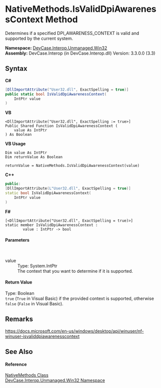 # NativeMethods.IsValidDpiAwarenessContext Method 
 

Determines if a specified DPI_AWARENESS_CONTEXT is valid and supported by the current system.

**Namespace:**&nbsp;<a href="N_DevCase_Interop_Unmanaged_Win32">DevCase.Interop.Unmanaged.Win32</a><br />**Assembly:**&nbsp;DevCase.Interop (in DevCase.Interop.dll) Version: 3.3.0.0 (3.3)

## Syntax

**C#**<br />
``` C#
[DllImportAttribute("User32.dll", ExactSpelling = true)]
public static bool IsValidDpiAwarenessContext(
	IntPtr value
)
```

**VB**<br />
``` VB
<DllImportAttribute("User32.dll", ExactSpelling := true>]
Public Shared Function IsValidDpiAwarenessContext ( 
	value As IntPtr
) As Boolean
```

**VB Usage**<br />
``` VB Usage
Dim value As IntPtr
Dim returnValue As Boolean

returnValue = NativeMethods.IsValidDpiAwarenessContext(value)
```

**C++**<br />
``` C++
public:
[DllImportAttribute(L"User32.dll", ExactSpelling = true)]
static bool IsValidDpiAwarenessContext(
	IntPtr value
)
```

**F#**<br />
``` F#
[<DllImportAttribute("User32.dll", ExactSpelling = true)>]
static member IsValidDpiAwarenessContext : 
        value : IntPtr -> bool 

```


#### Parameters
&nbsp;<dl><dt>value</dt><dd>Type: System.IntPtr<br />The context that you want to determine if it is supported.</dd></dl>

#### Return Value
Type: Boolean<br />`true` (`True` in Visual Basic) if the provided context is supported, otherwise `false` (`False` in Visual Basic).

## Remarks
<a href="https://docs.microsoft.com/en-us/windows/desktop/api/winuser/nf-winuser-isvaliddpiawarenesscontext" target="_blank">https://docs.microsoft.com/en-us/windows/desktop/api/winuser/nf-winuser-isvaliddpiawarenesscontext</a>

## See Also


#### Reference
<a href="T_DevCase_Interop_Unmanaged_Win32_NativeMethods">NativeMethods Class</a><br /><a href="N_DevCase_Interop_Unmanaged_Win32">DevCase.Interop.Unmanaged.Win32 Namespace</a><br />